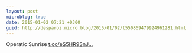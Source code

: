 ```yaml
---
layout: post
microblog: true
date: 2015-01-02 07:21 +0300
guid: http://desparoz.micro.blog/2015/01/02/t550869479924961281.html
---
```

Operatic Sunrise [t.co/eS5HR9SnJ...](http://t.co/eS5HR9SnJD)
